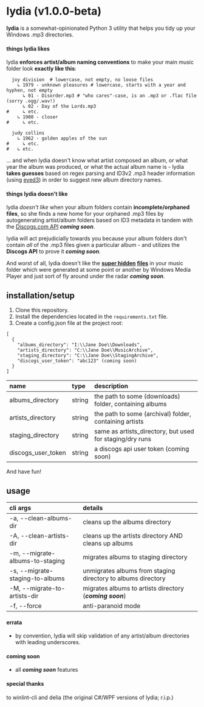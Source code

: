 # lydia (v1.0.0-beta)

**lydia** is a somewhat-opinionated Python 3 utility that helps you tidy up your Windows .mp3 directories.
 
#### things lydia likes

lydia **enforces artist/album naming conventions** to make your main music folder look **exactly like this**:

```properties
  joy division  # lowercase, not empty, no loose files
    ↳ 1979 - unknown pleasures # lowercase, starts with a year and hyphen, not empty
      ↳ 01 - Disorder.mp3 # "who cares"-case, is an .mp3 or .flac file (sorry .ogg/.wav!)
      ↳ 02 - Day of the Lords.mp3 
#     ↳ etc.
    ↳ 1980 - closer
#     ↳ etc.
    
  judy collins
    ↳ 1962 - golden apples of the sun
#     ↳ etc.
#   ↳ etc.
```

... and when lydia doesn't know what artist composed an album, or what year the album was produced, or what the actual album name is - lydia **takes guesses** based on regex parsing and ID3v2 .mp3 header information (using [eyed3](http://eyed3.nicfit.net/)) in order to suggest new album directory names.

#### things lydia doesn't like

lydia *doesn't like* when your album folders contain **incomplete/orphaned files**, so she finds a new home for your orphaned .mp3 files by autogenerating artist/album folders based on ID3 metadata in tandem with the [Discogs.com API](https://www.discogs.com/developers/) ***coming soon***.

lydia will act prejudicially towards you because your album folders don't contain *all* of the .mp3 files given a particular album - and utilizes the **Discogs API** to prove it ***coming soon***.

And worst of all, lydia doesn't like the **[super hidden](http://www.eightforums.com/general-support/40071-how-stop-windows-generating-random-album-art-files.html) [files](https://hydrogenaud.io/index.php/topic,67704.0.html)** in your music folder which were generated at some point or another by Windows Media Player and just sort of fly around under the radar ***coming soon***.

## installation/setup

1. Clone this repository.
2. Install the dependencies located in the `requirements.txt` file.
3. Create a config.json file at the project root:

```
[
  {
    "albums_directory": "I:\\Jane Doe\\Downloads",
    "artists_directory": "C:\\Jane Doe\\MusicArchive",
    "staging_directory": "C:\\Jane Doe\\StagingArchive",
    "discogs_user_token": "abc123" (coming soon)
  }
]
```

| name               | type   | description                                              |
| :----------------  | :----- | :--------------------------------------------            |
| albums_directory   | string | the path to some (downloads) folder, containing albums   |
| artists_directory  | string | the path to some (archival) folder, containing artists   |
| staging_directory  | string | same as artists_directory, but used for staging/dry runs |
| discogs_user_token | string | a discogs api user token (coming soon)                   |


And have fun!

## usage

| cli args                         | details                                                      |
| :--------                        | :---------------------------------------------               |
| -a, --clean-albums-dir           | cleans up the albums directory                               |
| -A, --clean-artists-dir          | cleans up the artists directory AND cleans up albums         |
| -m, --migrate-albums-to-staging  | migrates albums to staging directory                         |
| -s, --migrate-staging-to-albums  | unmigrates albums from staging directory to albums directory |
| -M, --migrate-to-artists-dir     | migrates albums to artists directory (***coming soon***)     | 
| -f, --force                      | anti-paranoid mode                                           |

#### errata

 * by convention, lydia will skip validation of any artist/album directories with leading underscores.

#### coming soon

* all ***coming soon*** features

#### special thanks

to winlint-cli and delia (the original C#/WPF versions of lydia; r.i.p.)
